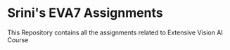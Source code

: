 # Srini's EVA7 Assignments

This Repository contains all the assignments related to Extensive Vision AI Course

